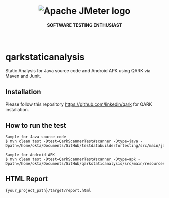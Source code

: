 <h1 align="center"><img src="https://user-images.githubusercontent.com/26521948/72658109-63a1d400-39e7-11ea-9667-c652586b4508.png" alt="Apache JMeter logo" /></h1>
<h4 align="center">SOFTWARE TESTING ENTHUSIAST</h4>
<br>

# qarkstaticanalysis
Static Analysis for Java source code and Android APK using QARK via Maven and Junit.

## Installation
Please follow this repository https://github.com/linkedin/qark for QARK installation.


## How to run the test
```
Sample for Java source code
$ mvn clean test -Dtest=QarkScannerTest#scanner -Dtype=java -Dpath=/home/okta/Documents/GitHub/testdatabuilderfortesting/src/main/java/

Sample for Android APK
$ mvn clean test -Dtest=QarkScannerTest#scanner -Dtype=apk -Dpath=/home/okta/Documents/GitHub/qarkstaticanalysis/src/main/resources/goatdroid.apk
```

## HTML Report
```
{your_project_path}/target/report.html
```


